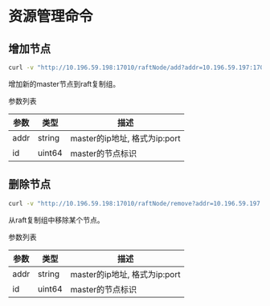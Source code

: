 # 资源管理命令

## 增加节点

``` bash
curl -v "http://10.196.59.198:17010/raftNode/add?addr=10.196.59.197:17010&id=3"
```

增加新的master节点到raft复制组。

参数列表

| 参数 | 类型   | 描述                          |
|------|--------|-------------------------------|
| addr | string | master的ip地址, 格式为ip:port |
| id   | uint64 | master的节点标识              |

## 删除节点

``` bash
curl -v "http://10.196.59.198:17010/raftNode/remove?addr=10.196.59.197:17010&id=3"
```

从raft复制组中移除某个节点。

参数列表

| 参数 | 类型   | 描述                          |
|------|--------|-------------------------------|
| addr | string | master的ip地址, 格式为ip:port |
| id   | uint64 | master的节点标识              |
